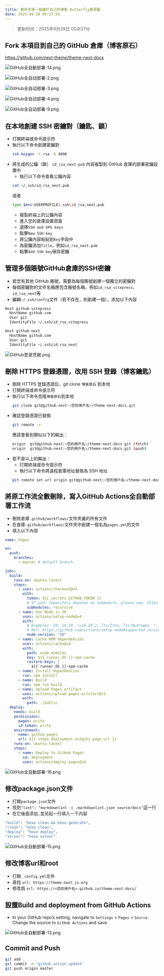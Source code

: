 ```yaml
---
title: 教你手搓一個屬於自己的博客 Butterfly開源篇
date: 2025-09-28 00:37:59
---
```


> 更新时间：2025年9月28日 00点37分

## Fork 本項目到自己的 GitHub 倉庫（博客原石）
<https://github.com/next-theme/theme-next-docs>

![GitHub全自動部署-14.png](https://cloudflare-imgbed-7oz.pages.dev/file/1758990540605_GitHub全自動部署-14.png)

![GitHub全自动部署-2.png](https://cloudflare-imgbed-7oz.pages.dev/file/1758920815866_GitHub全自动部署-2.png)

![GitHub全自动部署-3.png](https://cloudflare-imgbed-7oz.pages.dev/file/1758920816732_GitHub全自动部署-3.png)

![GitHub全自动部署-4.png](https://cloudflare-imgbed-7oz.pages.dev/file/1758920819579_GitHub全自动部署-4.png)

![GitHub全自动部署-9.png](https://cloudflare-imgbed-7oz.pages.dev/file/1758979030584_GitHub全自动部署-9.png)

## 在本地創建 SSH 密鑰對（鑰匙、鎖）
   - 打開終端或命令提示符
   - 執行以下命令創建密鑰對
     ```bash
     ssh-keygen -t rsa -b 4096
     ```
   - 將生成的公鑰（鎖） `id_rsa_next.pub` 內容複製到 GitHub 倉庫的部署密鑰設置中
     - 執行以下命令查看公鑰內容
     ```bash
     cat ~/.ssh/id_rsa_next.pub
     ```
     或者
     ```bash
     type $env:USERPROFILE\.ssh\id_rsa_next.pub
     ```
     - 複製終端上的公鑰內容
     - 進入您的倉庫設置頁面
     - 選擇`SSH and GPG keys`
     - 點擊`New SSH key`
     - 將公鑰內容粘貼到`Key`字段中
     - 為密鑰添加`Title`，例如`id_rsa_next.pub`
     - 點擊`Add SSH key`保存密鑰  

## 管理多個賬號GitHub倉庫的SSH密鑰
   - 若您有其他 GitHub 賬號，需要為每個賬號創建一個獨立的密鑰對
   - 每個密鑰對的文件名稱應包含賬號名稱，例如`id_rsa_vitepress`、`id_rsa_next`等
   - 編輯`~/.ssh/config`文件（若不存在，則創建一個），添加以下內容
```bash
Host github-vitepress
  HostName github.com
  User git
  IdentityFile ~/.ssh/id_rsa_vitepress

Host github-next
  HostName github.com
  User git
  IdentityFile ~/.ssh/id_rsa_next
```

![GitHub登录凭据.png](https://cloudflare-imgbed-7oz.pages.dev/file/1758920815738_GitHub登录凭据.png)

## 刪除 HTTPS 登錄憑證，改用 SSH 登錄（博客鑰匙）
   - 刪除 HTTPS 登錄憑證后，git clone `博客原石` 到本地
   - 打開終端或命令提示符
   - 執行以下命令克隆`博客原石`到本地
     ```bash
     git clone git@github-next:<您的用戶名>/theme-next-docs.git
     ```
   - 確認登錄憑證已替換
     ```bash
     git remote -v
     ```
     應該會看到類似以下的輸出：
     ```bash
     origin  git@github-next:<您的用戶名>/theme-next-docs.git (fetch)
     origin  git@github-next:<您的用戶名>/theme-next-docs.git (push)
     ```
   - 若不是以上的輸出：
     - 打開終端或命令提示符
     - 執行以下命令將遠程倉庫地址替換為 SSH 地址
     ```bash
     git remote set-url origin git@github-next:<您的用戶名>/theme-next-docs.git 
     ```
## 將原工作流全數刪除，寫入GitHub Actions全自動部署工作流
   - 刪除倉庫`.github/workflows/`文件夾裏的所有文件
   - 在倉庫`.github/workflows/`文件夾中創建一個名為`pages.yml`的文件
   - 填入以下內容
```yaml
name: Pages

on:
  push:
    branches:
      - master # default branch

jobs:
  build:
    runs-on: ubuntu-latest
    steps:
      - uses: actions/checkout@v4
        with:
          token: ${{ secrets.GITHUB_TOKEN }}
          # If your repository depends on submodule, please see: https://github.com/actions/checkout
          submodules: recursive
      - name: Use Node.js 20
        uses: actions/setup-node@v4
        with:
          # Examples: 20, 18.19, >=16.20.2, lts/Iron, lts/Hydrogen, *, latest, current, node
          # Ref: https://github.com/actions/setup-node#supported-version-syntax
          node-version: "20"
      - name: Cache NPM dependencies
        uses: actions/cache@v4
        with:
          path: node_modules
          key: ${{ runner.OS }}-npm-cache
          restore-keys: |
            ${{ runner.OS }}-npm-cache
      - name: Install Dependencies
        run: npm install
      - name: Build
        run: npm run build
      - name: Upload Pages artifact
        uses: actions/upload-pages-artifact@v3
        with:
          path: ./public
  deploy:
    needs: build
    permissions:
      pages: write
      id-token: write
    environment:
      name: github-pages
      url: ${{ steps.deployment.outputs.page_url }}
    runs-on: ubuntu-latest
    steps:
      - name: Deploy to GitHub Pages
        id: deployment
        uses: actions/deploy-pages@v4
```

![GitHub全自動部署-16.png](https://cloudflare-imgbed-7oz.pages.dev/file/1758991502863_GitHub全自動部署-16.png)

## 修改package.json文件
  - 打開`package.json`文件
  - 找到`"lint": "markdownlint -c .markdownlint.json source/docs"`這一行
  - 在它後面添加`,`並另起一行填入一下内容
  ```bash
  "build": "hexo clean && hexo generate",
  "clean": "hexo clean",
  "deploy": "hexo deploy",
  "server": "hexo server"
  ```

![GitHub全自動部署-15.png](https://cloudflare-imgbed-7oz.pages.dev/file/1758991030216_GitHub全自動部署-15.png)

## 修改博客url和root
  - 打開 `_config.yml`文件
  - 尋找 `url: https://theme-next.js.org`
  - 修改爲 `url: https://<您的用戶名>.github.io/theme-next-docs/`

## 設置Build and deployment from GitHub Actions
  - In your GitHub repo’s setting, navigate to `Settings` > `Pages` > `Source`. Change the source to `GitHub Actions` and save.

![GitHub全自動部署-13.png](https://cloudflare-imgbed-7oz.pages.dev/file/1758989293234_GitHub全自動部署-13.png)

## Commit and Push
  ```bash
  git add .
  git commit -m "github action update"
  git push origin master
  ```